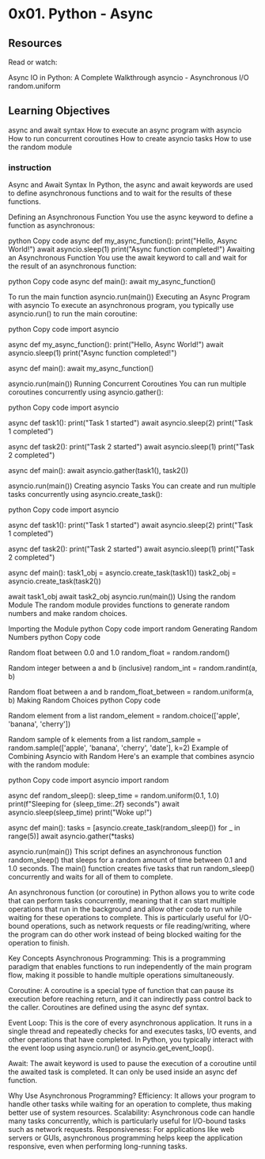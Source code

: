 # 0x01. Python - Async

## Resources
Read or watch:

Async IO in Python: A Complete Walkthrough
asyncio - Asynchronous I/O
random.uniform


## Learning Objectives

async and await syntax
How to execute an async program with asyncio
How to run concurrent coroutines
How to create asyncio tasks
How to use the random module

### instruction

Async and Await Syntax In Python, the async and await keywords are used to define asynchronous functions and to wait for the results of these functions.

Defining an Asynchronous Function You use the async keyword to define a function as asynchronous:

python Copy code async def my_async_function(): print("Hello, Async World!") await asyncio.sleep(1) print("Async function completed!") Awaiting an Asynchronous Function You use the await keyword to call and wait for the result of an asynchronous function:

python Copy code async def main(): await my_async_function()

To run the main function
asyncio.run(main()) Executing an Async Program with asyncio To execute an asynchronous program, you typically use asyncio.run() to run the main coroutine:

python Copy code import asyncio

async def my_async_function(): print("Hello, Async World!") await asyncio.sleep(1) print("Async function completed!")

async def main(): await my_async_function()

asyncio.run(main()) Running Concurrent Coroutines You can run multiple coroutines concurrently using asyncio.gather():

python Copy code import asyncio

async def task1(): print("Task 1 started") await asyncio.sleep(2) print("Task 1 completed")

async def task2(): print("Task 2 started") await asyncio.sleep(1) print("Task 2 completed")

async def main(): await asyncio.gather(task1(), task2())

asyncio.run(main()) Creating asyncio Tasks You can create and run multiple tasks concurrently using asyncio.create_task():

python Copy code import asyncio

async def task1(): print("Task 1 started") await asyncio.sleep(2) print("Task 1 completed")

async def task2(): print("Task 2 started") await asyncio.sleep(1) print("Task 2 completed")

async def main(): task1_obj = asyncio.create_task(task1()) task2_obj = asyncio.create_task(task2())

await task1_obj
await task2_obj
asyncio.run(main()) Using the random Module The random module provides functions to generate random numbers and make random choices.

Importing the Module python Copy code import random Generating Random Numbers python Copy code

Random float between 0.0 and 1.0
random_float = random.random()

Random integer between a and b (inclusive)
random_int = random.randint(a, b)

Random float between a and b
random_float_between = random.uniform(a, b) Making Random Choices python Copy code

Random element from a list
random_element = random.choice(['apple', 'banana', 'cherry'])

Random sample of k elements from a list
random_sample = random.sample(['apple', 'banana', 'cherry', 'date'], k=2) Example of Combining Asyncio with Random Here's an example that combines asyncio with the random module:

python Copy code import asyncio import random

async def random_sleep(): sleep_time = random.uniform(0.1, 1.0) print(f"Sleeping for {sleep_time:.2f} seconds") await asyncio.sleep(sleep_time) print("Woke up!")

async def main(): tasks = [asyncio.create_task(random_sleep()) for _ in range(5)] await asyncio.gather(*tasks)

asyncio.run(main()) This script defines an asynchronous function random_sleep() that sleeps for a random amount of time between 0.1 and 1.0 seconds. The main() function creates five tasks that run random_sleep() concurrently and waits for all of them to complete.

An asynchronous function (or coroutine) in Python allows you to write code that can perform tasks concurrently, meaning that it can start multiple operations that run in the background and allow other code to run while waiting for these operations to complete. This is particularly useful for I/O-bound operations, such as network requests or file reading/writing, where the program can do other work instead of being blocked waiting for the operation to finish.

Key Concepts Asynchronous Programming: This is a programming paradigm that enables functions to run independently of the main program flow, making it possible to handle multiple operations simultaneously.

Coroutine: A coroutine is a special type of function that can pause its execution before reaching return, and it can indirectly pass control back to the caller. Coroutines are defined using the async def syntax.

Event Loop: This is the core of every asynchronous application. It runs in a single thread and repeatedly checks for and executes tasks, I/O events, and other operations that have completed. In Python, you typically interact with the event loop using asyncio.run() or asyncio.get_event_loop().

Await: The await keyword is used to pause the execution of a coroutine until the awaited task is completed. It can only be used inside an async def function.

Why Use Asynchronous Programming? Efficiency: It allows your program to handle other tasks while waiting for an operation to complete, thus making better use of system resources. Scalability: Asynchronous code can handle many tasks concurrently, which is particularly useful for I/O-bound tasks such as network requests. Responsiveness: For applications like web servers or GUIs, asynchronous programming helps keep the application responsive, even when performing long-running tasks.
